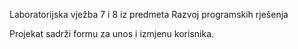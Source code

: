 Laboratorijska vježba 7 i 8 iz predmeta Razvoj programskih rješenja

Projekat sadrži formu za unos i izmjenu korisnika.
